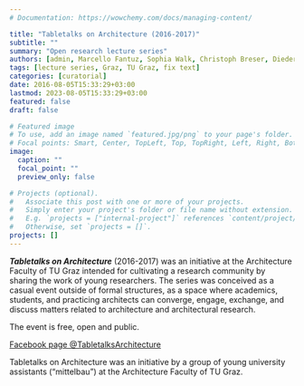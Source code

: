 ```yaml
---
# Documentation: https://wowchemy.com/docs/managing-content/

title: "Tabletalks on Architecture (2016-2017)"
subtitle: ""
summary: "Open research lecture series"
authors: [admin, Marcello Fantuz, Sophia Walk, Christoph Breser, Diederik de Koning]
tags: [lecture series, Graz, TU Graz, fix text]
categories: [curatorial]
date: 2016-08-05T15:33:29+03:00
lastmod: 2023-08-05T15:33:29+03:00
featured: false
draft: false

# Featured image
# To use, add an image named `featured.jpg/png` to your page's folder.
# Focal points: Smart, Center, TopLeft, Top, TopRight, Left, Right, BottomLeft, Bottom, BottomRight.
image:
  caption: ""
  focal_point: ""
  preview_only: false

# Projects (optional).
#   Associate this post with one or more of your projects.
#   Simply enter your project's folder or file name without extension.
#   E.g. `projects = ["internal-project"]` references `content/project/deep-learning/index.md`.
#   Otherwise, set `projects = []`.
projects: []
---
```

**_Tabletalks on Architecture_** (2016-2017) was an initiative at the Architecture Faculty of TU Graz intended for cultivating a research community by sharing the work of young researchers. The series was conceived as a casual event outside of formal structures, as a space where academics, students, and practicing architects can converge, engage, exchange, and discuss matters related to architecture and architectural research.

The event is free, open and public.

[Facebook page @TabletalksArchitecture](https://www.facebook.com/tabletalksarchitecture/)

Tabletalks on Architecture was an initiative by a group of young university assistants (“mittelbau”) at the Architecture Faculty of TU Graz.  
